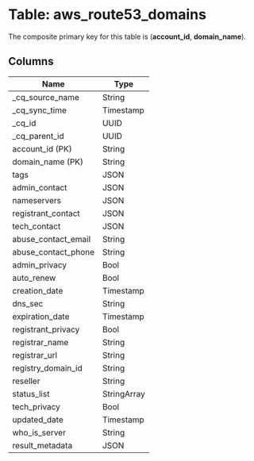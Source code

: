 # Table: aws_route53_domains



The composite primary key for this table is (**account_id**, **domain_name**).



## Columns
| Name          | Type          |
| ------------- | ------------- |
|_cq_source_name|String|
|_cq_sync_time|Timestamp|
|_cq_id|UUID|
|_cq_parent_id|UUID|
|account_id (PK)|String|
|domain_name (PK)|String|
|tags|JSON|
|admin_contact|JSON|
|nameservers|JSON|
|registrant_contact|JSON|
|tech_contact|JSON|
|abuse_contact_email|String|
|abuse_contact_phone|String|
|admin_privacy|Bool|
|auto_renew|Bool|
|creation_date|Timestamp|
|dns_sec|String|
|expiration_date|Timestamp|
|registrant_privacy|Bool|
|registrar_name|String|
|registrar_url|String|
|registry_domain_id|String|
|reseller|String|
|status_list|StringArray|
|tech_privacy|Bool|
|updated_date|Timestamp|
|who_is_server|String|
|result_metadata|JSON|